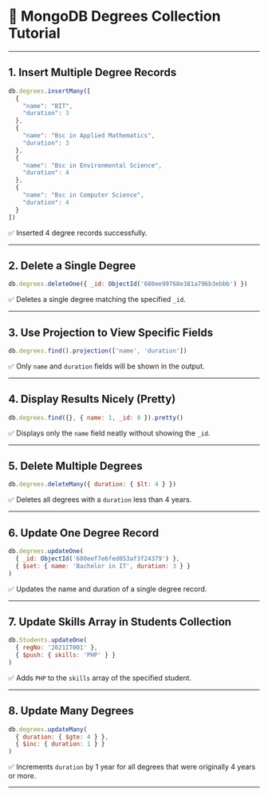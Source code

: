 # 📂 MongoDB Degrees Collection Tutorial

---

## 1. Insert Multiple Degree Records

```javascript
db.degrees.insertMany([
  {
    "name": "BIT",
    "duration": 3
  },
  {
    "name": "Bsc in Applied Mathematics",
    "duration": 3
  },
  {
    "name": "Bsc in Environmental Science",
    "duration": 4
  },
  {
    "name": "Bsc in Computer Science",
    "duration": 4
  }
])
```

✅ Inserted 4 degree records successfully.

---

## 2. Delete a Single Degree

```javascript
db.degrees.deleteOne({ _id: ObjectId('680ee99768e381a796b3ebbb') })
```

✅ Deletes a single degree matching the specified `_id`.

---

## 3. Use Projection to View Specific Fields

```javascript
db.degrees.find().projection(['name', 'duration'])
```

✅ Only `name` and `duration` fields will be shown in the output.

---

## 4. Display Results Nicely (Pretty)

```javascript
db.degrees.find({}, { name: 1, _id: 0 }).pretty()
```

✅ Displays only the `name` field neatly without showing the `_id`.

---

## 5. Delete Multiple Degrees

```javascript
db.degrees.deleteMany({ duration: { $lt: 4 } })
```

✅ Deletes all degrees with a `duration` less than 4 years.

---

## 6. Update One Degree Record

```javascript
db.degrees.updateOne(
  { _id: ObjectId('680eef7e6fed053af3f24379') },
  { $set: { name: 'Bachelor in IT', duration: 3 } }
)
```

✅ Updates the name and duration of a single degree record.

---

## 7. Update Skills Array in Students Collection

```javascript
db.Students.updateOne(
  { regNo: '2021IT001' },
  { $push: { skills: 'PHP' } }
)
```

✅ Adds `PHP` to the `skills` array of the specified student.

---

## 8. Update Many Degrees

```javascript
db.degrees.updateMany(
  { duration: { $gte: 4 } },
  { $inc: { duration: 1 } }
)
```

✅ Increments `duration` by 1 year for all degrees that were originally 4 years or more.

---
